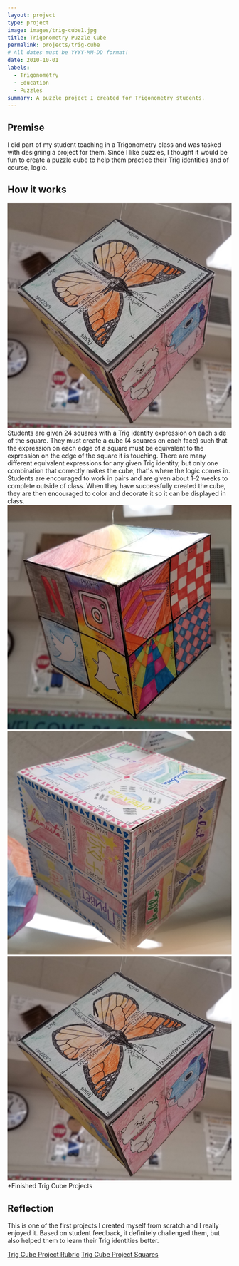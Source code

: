```yaml
---
layout: project
type: project
image: images/trig-cube1.jpg
title: Trigonometry Puzzle Cube
permalink: projects/trig-cube
# All dates must be YYYY-MM-DD format!
date: 2010-10-01
labels:
  - Trigonometry
  - Education
  - Puzzles
summary: A puzzle project I created for Trigonometry students.
---
```


## Premise
I did part of my student teaching in a Trigonometry class and was tasked with designing a project for them.  Since I like puzzles, I thought it would be fun to create a puzzle cube to help them practice their Trig identities and of course, logic.


## How it works
<img class="ui medium left rounded floated image" src="../images/trig-cube1.jpg">
Students are given 24 squares with a Trig identity expression on each side of the square.  They must create a cube (4 squares on each face) such that the expression on each edge of a square must be equivalent to the expression on the edge of the square it is touching.  There are many different equivalent expressions for any given Trig identity, but only one combination that correctly makes the cube, that's where the logic comes in.
Students are encouraged to work in pairs and are given about 1-2 weeks to complete outside of class.
When they have successfully created the cube, they are then encouraged to color and decorate it so it can be displayed in class.

<div class="ui small rounded images">
  <img class="ui image" src="../images/trig-cube2.jpg">
  <img class="ui image" src="../images/trig-cube3.jpg">
  <img class="ui image" src="../images/trig-cube1.jpg">
</div>
*Finished Trig Cube Projects

## Reflection
This is one of the first projects I created myself from scratch and I really enjoyed it.  Based on student feedback, it definitely challenged them, but also helped them to learn their Trig identities better.

[Trig Cube Project Rubric](../files/trig-cube-rubric.pdf "Project PDF")
[Trig Cube Project Squares](../files/trig-cube-squares.pdf "Project PDF")
